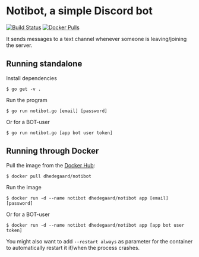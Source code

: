 # Notibot, a simple Discord bot

[![Build Status](https://travis-ci.org/dhedegaard/notibot.svg?branch=master)](https://travis-ci.org/dhedegaard/notibot)
[![Docker Pulls](https://img.shields.io/docker/pulls/dhedegaard/notibot.svg)](https://hub.docker.com/r/dhedegaard/notibot/)

It sends messages to a text channel whenever someone is leaving/joining the
server.

## Running standalone ##

Install dependencies

`$ go get -v .`

Run the program

`$ go run notibot.go [email] [password]`

Or for a BOT-user

`$ go run notibot.go [app bot user token]`

## Running through Docker ##

Pull the image from the [Docker Hub](https://hub.docker.com/r/dhedegaard/notibot/):

`$ docker pull dhedegaard/notibot`

Run the image

`$ docker run -d --name notibot dhedegaard/notibot app [email] [password]`

Or for a BOT-user

`$ docker run -d --name notibot dhedegaard/notibot app [app bot user token]`

You might also want to add `--restart always` as parameter for the container
to automatically restart it if/when the process crashes.

